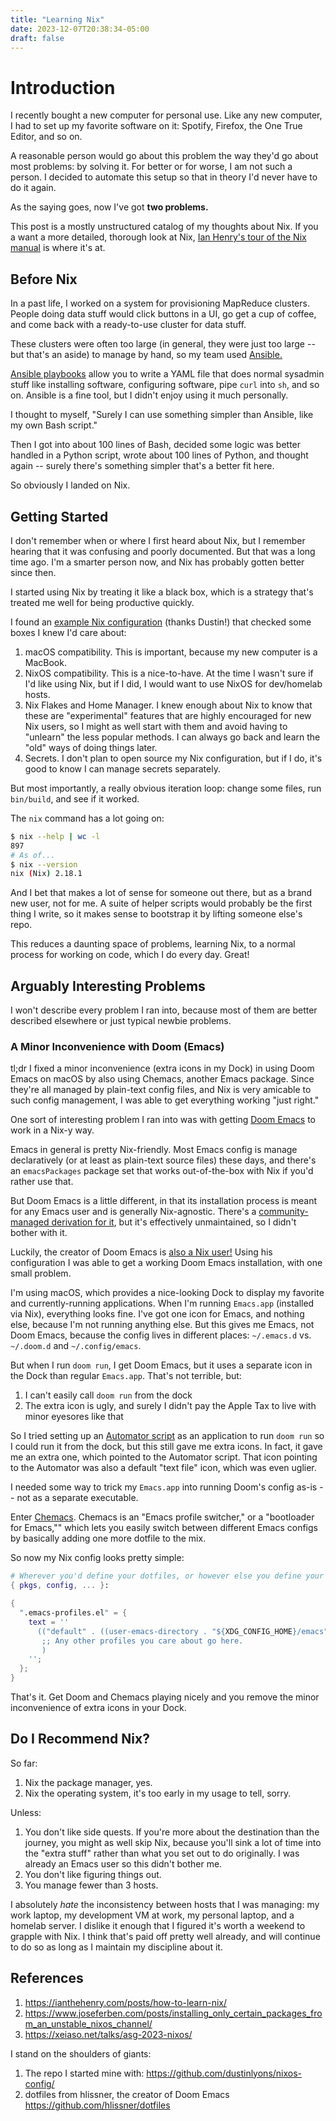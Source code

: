 ```yaml
---
title: "Learning Nix"
date: 2023-12-07T20:38:34-05:00
draft: false
---
```


# Introduction

I recently bought a new computer for personal use. Like any new computer, I had to set up my favorite software on it: Spotify, Firefox, the One True Editor, and so on.

A reasonable person would go about this problem the way they'd go about most problems: by solving it. For better or for worse, I am not such a person. I decided to automate this setup so that in theory I'd never have to do it again.

As the saying goes, now I've got **two problems.**

This post is a mostly unstructured catalog of my thoughts about Nix. If you a want a more detailed, thorough look at Nix, [Ian Henry's tour of the Nix manual](https://ianthehenry.com/posts/how-to-learn-nix/) is where it's at.

## Before Nix

In a past life, I worked on a system for provisioning MapReduce clusters.
People doing data stuff would click buttons in a UI, go get a cup of coffee, and come back with a ready-to-use cluster for data stuff.

These clusters were often too large (in general, they were just too large -- but that's an aside) to manage by hand, so my team used [Ansible.](https://www.ansible.com/)

[Ansible playbooks](https://docs.ansible.com/ansible/latest/playbook_guide/playbooks_intro.html) allow you to write a YAML file that does normal sysadmin stuff like
installing software, configuring software, pipe `curl` into `sh`, and so on. Ansible is a fine tool, but I didn't enjoy using it much personally.

I thought to myself, "Surely I can use something simpler than Ansible, like my own Bash script."

Then I got into about 100 lines of Bash, decided some logic was better handled in a Python script, wrote about 100 lines of Python, and thought again -- surely there's something simpler that's a better fit here.

So obviously I landed on Nix.

## Getting Started

I don't remember when or where I first heard about Nix, but I remember hearing that it was confusing and poorly documented. But that was a long time ago. I'm a smarter person now, and Nix has probably gotten better since then.

I started using Nix by treating it like a black box, which is a strategy that's treated me well for being productive quickly.

I found an [example Nix configuration](https://github.com/dustinlyons/nixos-config/) (thanks Dustin!) that checked some boxes I knew I'd care about:

1. macOS compatibility. This is important, because my new computer is a MacBook.
1. NixOS compatibility. This is a nice-to-have. At the time I wasn't sure if I'd like using Nix, but if I did, I would want to use NixOS for dev/homelab hosts.
1. Nix Flakes and Home Manager. I knew enough about Nix to know that these are "experimental" features that are highly encouraged for new Nix users, so I might as well start with them and avoid having to "unlearn" the less popular methods. I can always go back and learn the "old" ways of doing things later.
1. Secrets. I don't plan to open source my Nix configuration, but if I do, it's good to know I can manage secrets separately.

But most importantly, a really obvious iteration loop: change some files, run `bin/build`, and see if it worked.

The `nix` command has a lot going on:

```sh
$ nix --help | wc -l
897
# As of...
$ nix --version
nix (Nix) 2.18.1
```

And I bet that makes a lot of sense for someone out there, but as a brand new user, not for me. A suite of helper scripts would probably be the first thing I write, so it makes sense to bootstrap it by lifting someone else's repo.

This reduces a daunting space of problems, learning Nix, to a normal process for working on code, which I do every day. Great!

## Arguably Interesting Problems

I won't describe every problem I ran into, because most of them are better described elsewhere or just typical newbie problems.

### A Minor Inconvenience with Doom (Emacs)

tl;dr I fixed a minor inconvenience (extra icons in my Dock) in using Doom Emacs on macOS by also using Chemacs, another Emacs package. Since they're all managed by plain-text config files, and Nix is very amicable to such config management, I was able to get everything working "just right."

One sort of interesting problem I ran into was with getting [Doom Emacs](https://github.com/doomemacs/doomemacs) to work in a Nix-y way.

Emacs in general is pretty Nix-friendly. Most Emacs config is manage declaratively (or at least as plain-text source files) these days, and there's an `emacsPackages` package set that works out-of-the-box with Nix if you'd rather use that.

But Doom Emacs is a little different, in that its installation process is meant for any Emacs user and is generally Nix-agnostic. There's a [community-managed derivation for it](https://github.com/nix-community/nix-doom-emacs), but it's effectively unmaintained, so I didn't bother with it.

Luckily, the creator of Doom Emacs is [also a Nix user!](https://github.com/hlissner/dotfiles) Using his configuration I was able to get a working Doom Emacs installation, with one small problem.

I'm using macOS, which provides a nice-looking Dock to display my favorite and currently-running applications. When I'm running `Emacs.app` (installed via Nix), everything looks fine. I've got one icon for Emacs, and nothing else, because I'm not running anything else. But this gives me Emacs, not Doom Emacs, because the config lives in different places: `~/.emacs.d` vs. `~/.doom.d` and `~/.config/emacs`.

But when I run `doom run`, I get Doom Emacs, but it uses a separate icon in the Dock than regular `Emacs.app`. That's not terrible, but:

1. I can't easily call `doom run` from the dock
1. The extra icon is ugly, and surely I didn't pay the Apple Tax to live with minor eyesores like that

So I tried setting up an [Automator script](<https://en.wikipedia.org/wiki/Automator_(macOS)>) as an application to run `doom run` so I could run it from the dock, but this still gave me extra icons. In fact, it gave me an extra one, which pointed to the Automator script. That icon pointing to the Automator was also a default "text file" icon, which was even uglier.

I needed some way to trick my `Emacs.app` into running Doom's config as-is -- not as a separate executable.

Enter [Chemacs](https://github.com/plexus/chemacs2). Chemacs is an "Emacs profile switcher," or a "bootloader for Emacs,"" which lets you easily switch between different Emacs configs by basically adding one more dotfile to the mix.

So now my Nix config looks pretty simple:

```nix
# Wherever you'd define your dotfiles, or however else you define your emacs config:
{ pkgs, config, ... }:

{
  ".emacs-profiles.el" = {
    text = ''
      (("default" . ((user-emacs-directory . "${XDG_CONFIG_HOME}/emacs")))
       ;; Any other profiles you care about go here.
       )
    '';
  };
}
```

That's it. Get Doom and Chemacs playing nicely and you remove the minor inconvenience of extra icons in your Dock.

## Do I Recommend Nix?

So far:

1. Nix the package manager, yes.
1. Nix the operating system, it's too early in my usage to tell, sorry.

Unless:

1. You don't like side quests. If you're more about the destination than the journey, you might as well skip Nix, because you'll sink a lot of time into the "extra stuff" rather than what you set out to do originally. I was already an Emacs user so this didn't bother me.
1. You don't like figuring things out.
1. You manage fewer than 3 hosts.

I absolutely _hate_ the inconsistency between hosts that I was managing: my work laptop, my development VM at work, my personal laptop, and a homelab server. I dislike it enough that I figured it's worth a weekend to grapple with Nix. I think that's paid off pretty well already, and will continue to do so as long as I maintain my discipline about it.

## References

1. https://ianthehenry.com/posts/how-to-learn-nix/
1. https://www.joseferben.com/posts/installing_only_certain_packages_from_an_unstable_nixos_channel/
1. https://xeiaso.net/talks/asg-2023-nixos/

I stand on the shoulders of giants:

1. The repo I started mine with: https://github.com/dustinlyons/nixos-config/
1. dotfiles from hlissner, the creator of Doom Emacs https://github.com/hlissner/dotfiles
